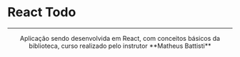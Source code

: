 # React Todo

***

<p align="center">
    Aplicação sendo desenvolvida em React, com conceitos básicos da biblioteca, curso realizado pelo instrutor **Matheus Battisti**
</p>
